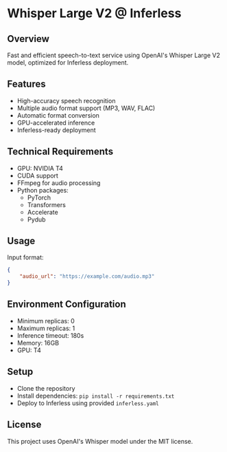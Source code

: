 # Whisper Large V2 @ Inferless

## Overview
Fast and efficient speech-to-text service using OpenAI's Whisper Large V2 model, optimized for Inferless deployment.

## Features
- High-accuracy speech recognition
- Multiple audio format support (MP3, WAV, FLAC)
- Automatic format conversion
- GPU-accelerated inference
- Inferless-ready deployment

## Technical Requirements
- GPU: NVIDIA T4
- CUDA support
- FFmpeg for audio processing
- Python packages:
  - PyTorch
  - Transformers
  - Accelerate
  - Pydub

## Usage
Input format:
```json
{
    "audio_url": "https://example.com/audio.mp3"
}
```

## Environment Configuration
- Minimum replicas: 0
- Maximum replicas: 1
- Inference timeout: 180s
- Memory: 16GB
- GPU: T4

## Setup
- Clone the repository
- Install dependencies: ```pip install -r requirements.txt```
- Deploy to Inferless using provided ```inferless.yaml```

## License
This project uses OpenAI's Whisper model under the MIT license.
